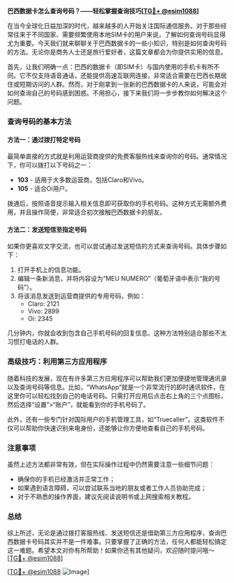 **巴西数据卡怎么查询号码？——轻松掌握查询技巧[[TG💪+ @esim1088](https://t.me/s/esim1088)]**

在当今全球化日益加深的时代，越来越多的人开始关注国际通信服务。对于那些经常往来于不同国家、需要频繁使用本地SIM卡的用户来说，了解如何查询号码显得尤为重要。今天我们就来聊聊关于巴西数据卡的一些小知识，特别是如何查询号码的方法。无论你是商务人士还是旅行爱好者，这篇文章都会为你提供实用的信息。

首先，让我们明确一点：巴西的数据卡（即SIM卡）与国内使用的手机卡有所不同。它不仅支持语音通话，还能提供高速互联网连接，非常适合需要在巴西长期居住或短期访问的人群。然而，对于刚拿到一张新的巴西数据卡的人来说，可能会对如何查询自己的号码感到困惑。不用担心，接下来我们将一步步教你如何解决这个问题。

### 查询号码的基本方法

#### 方法一：通过拨打特定号码
最简单直接的方式就是利用运营商提供的免费客服热线来查询你的号码。通常情况下，你可以拨打以下号码之一：
- **103** - 适用于大多数运营商，包括Claro和Vivo。
- **105** - 适合Oi用户。

拨通后，按照语音提示输入相关信息即可获取你的手机号码。这种方式无需额外费用，并且操作简便，非常适合初次接触巴西数据卡的朋友。

#### 方法二：发送短信至指定号码
如果你更喜欢文字交流，也可以尝试通过发送短信的方式来查询号码。具体步骤如下：
1. 打开手机上的信息功能。
2. 编辑一条新消息，并将内容设为“MEU NUMERO”（葡萄牙语中表示“我的号码”）。
3. 将该消息发送到运营商提供的专用号码，例如：
   - Claro: 2121
   - Vivo: 2899
   - Oi: 2345

几分钟内，你就会收到包含自己手机号码的回复信息。这种方法特别适合那些不太习惯打电话的人群。

### 高级技巧：利用第三方应用程序
随着科技的发展，现在有许多第三方应用程序可以帮助我们更加便捷地管理通讯录以及查询号码等信息。比如，“WhatsApp”就是一个非常流行的即时通讯软件，在这里你可以轻松找到自己的电话号码。只需打开应用后点击右上角的三个点图标，然后选择“设置”>“账户”，就能看到你的手机号码了。

此外，还有一些专门针对国际用户的手机管理工具，如“Truecaller”。这类软件不仅可以帮助你快速识别来电身份，还能够让你方便地查看自己的手机号码。

### 注意事项
虽然上述方法都非常有效，但在实际操作过程中仍然需要注意一些细节问题：
- 确保你的手机已经激活并正常工作；
- 如果遇到语言障碍，可以尝试联系当地的朋友或者工作人员协助完成；
- 对于不熟悉的操作界面，建议先阅读说明书或上网搜索相关教程。

### 总结
综上所述，无论是通过拨打客服热线、发送短信还是借助第三方应用程序，查询巴西数据卡号码其实并不是一件难事。只要掌握了正确的方法，任何人都能轻松搞定这一难题。希望本文对你有所帮助！如果你还有其他疑问，欢迎随时提问哦～ [[TG💪+ @esim1088](https://t.me/s/esim1088)]

[[TG💪+ @esim1088](https://t.me/s/esim1088) ![Image](https://i.postimg.cc/4NQfJmqS/Snipaste-2025-05-13-00-14-12.png)]